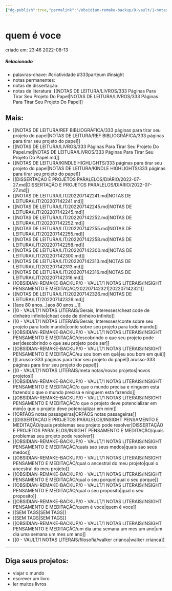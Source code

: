 ```yaml
---
{"dg-publish":true,"permalink":"/obsidian-remake-backup/0-vault/1-notas-literais/insight-pensamento-e-meditacao/quem-e-voce/","tags":["criatividade","333parteum","insight"],"dgHomeLink":true,"dgShowLocalGraph":true,"dgShowFileTree":true,"dgEnableSearch":true,"noteIcon":""}
---
```


# quem é voce
criado em: 23:46 2022-08-13

##### Relacionado
- palavras-chave: #criatividade #333parteum #insight 
-  notas permanentes: 
- notas de dissertação:
- notas de literatura: [[NOTAS DE LEITURA/LIVROS/333 Páginas Para Tirar Seu Projeto Do Papel\|NOTAS DE LEITURA/LIVROS/333 Páginas Para Tirar Seu Projeto Do Papel]]

## Mais:
- [[NOTAS DE LEITURA/REF BIBLIOGRÁFICA/333 páginas para tirar seu projeto do papel\|NOTAS DE LEITURA/REF BIBLIOGRÁFICA/333 páginas para tirar seu projeto do papel]]
- [[NOTAS DE LEITURA/LIVROS/333 Páginas Para Tirar Seu Projeto Do Papel.md\|NOTAS DE LEITURA/LIVROS/333 Páginas Para Tirar Seu Projeto Do Papel.md]]
- [[NOTAS DE LEITURA/KINDLE HIGHLIGHTS/333 páginas para tirar seu projeto do papel\|NOTAS DE LEITURA/KINDLE HIGHLIGHTS/333 páginas para tirar seu projeto do papel]]
- [[DISSERTAÇÃO E PROJETOS PARALELOS/DIÁRIO/2022-07-27.md\|DISSERTAÇÃO E PROJETOS PARALELOS/DIÁRIO/2022-07-27.md]]
- [[NOTAS DE LEITURA/LIT/202207142241.md\|NOTAS DE LEITURA/LIT/202207142241.md]]
- [[NOTAS DE LEITURA/LIT/202207142245.md\|NOTAS DE LEITURA/LIT/202207142245.md]]
- [[NOTAS DE LEITURA/LIT/202207142252.md\|NOTAS DE LEITURA/LIT/202207142252.md]]
- [[NOTAS DE LEITURA/LIT/202207142255.md\|NOTAS DE LEITURA/LIT/202207142255.md]]
- [[NOTAS DE LEITURA/LIT/202207142258.md\|NOTAS DE LEITURA/LIT/202207142258.md]]
- [[NOTAS DE LEITURA/LIT/202207142300.md\|NOTAS DE LEITURA/LIT/202207142300.md]]
- [[NOTAS DE LEITURA/LIT/202207142313.md\|NOTAS DE LEITURA/LIT/202207142313.md]]
- [[NOTAS DE LEITURA/LIT/202207142316.md\|NOTAS DE LEITURA/LIT/202207142316.md]]
- [[OBSIDIAN-REMAKE-BACKUP/0 - VAULT/1 NOTAS LITERAIS/INSIGHT PENSAMENTO E MEDITAÇÃO/202207142321\|202207142321]]
- [[NOTAS DE LEITURA/LIT/202207142326.md\|NOTAS DE LEITURA/LIT/202207142326.md]]
- [[aos 80 anos...\|aos 80 anos...]]
- [[0 - VAULT/1 NOTAS LITERAIS/Gerais, Interesses/cheat code de dinheiro infinito\|cheat code de dinheiro infinito]]
- [[0 - VAULT/1 NOTAS LITERAIS/Gerais, Interesses/conte sobre seu projeto para todo mundo\|conte sobre seu projeto para todo mundo]]
- [[OBSIDIAN-REMAKE-BACKUP/0 - VAULT/1 NOTAS LITERAIS/INSIGHT PENSAMENTO E MEDITAÇÃO/descobrindo o que seu projeto pode ser\|descobrindo o que seu projeto pode ser]]
- [[OBSIDIAN-REMAKE-BACKUP/0 - VAULT/1 NOTAS LITERAIS/INSIGHT PENSAMENTO E MEDITAÇÃO/eu sou bom em quê\|eu sou bom em quê]]
- [[Larusso-333 páginas para tirar seu projeto do papel\|Larusso-333 páginas para tirar seu projeto do papel]]
-  [[0 - VAULT/1 NOTAS LITERAIS/meta notas/novos projetos\|novos projetos]]
- [[OBSIDIAN-REMAKE-BACKUP/0 - VAULT/1 NOTAS LITERAIS/INSIGHT PENSAMENTO E MEDITAÇÃO/o que o mundo precisa e ninguem esta fazendo\|o que o mundo precisa e ninguem esta fazendo]]
- [[OBSIDIAN-REMAKE-BACKUP/0 - VAULT/1 NOTAS LITERAIS/INSIGHT PENSAMENTO E MEDITAÇÃO/o que o projeto deve potencializar em mim\|o que o projeto deve potencializar em mim]]
- [[ORFÃOS notas passageiras\|ORFÃOS notas passageiras]]
- [[DISSERTAÇÃO E PROJETOS PARALELOS/INSIGHT PENSAMENTO E MEDITAÇÃO/quais problemas seu projeto pode resolver\|DISSERTAÇÃO E PROJETOS PARALELOS/INSIGHT PENSAMENTO E MEDITAÇÃO/quais problemas seu projeto pode resolver]]
- [[OBSIDIAN-REMAKE-BACKUP/0 - VAULT/1 NOTAS LITERAIS/INSIGHT PENSAMENTO E MEDITAÇÃO/quais sao seus medos\|quais sao seus medos]]
- [[OBSIDIAN-REMAKE-BACKUP/0 - VAULT/1 NOTAS LITERAIS/INSIGHT PENSAMENTO E MEDITAÇÃO/qual o ancestral do meu projeto\|qual o ancestral do meu projeto]]
- [[OBSIDIAN-REMAKE-BACKUP/0 - VAULT/1 NOTAS LITERAIS/INSIGHT PENSAMENTO E MEDITAÇÃO/qual o seu porque\|qual o seu porque]]
- [[OBSIDIAN-REMAKE-BACKUP/0 - VAULT/1 NOTAS LITERAIS/INSIGHT PENSAMENTO E MEDITAÇÃO/qual o seu proposito\|qual o seu proposito]]
- [[OBSIDIAN-REMAKE-BACKUP/0 - VAULT/1 NOTAS LITERAIS/INSIGHT PENSAMENTO E MEDITAÇÃO/quem é voce\|quem é voce]]
- [[SEM TAGS\|SEM TAGS]]
- [[SEM TAGS\|SEM TAGS]]
- [[OBSIDIAN-REMAKE-BACKUP/0 - VAULT/1 NOTAS LITERAIS/INSIGHT PENSAMENTO E MEDITAÇÃO/um dia uma semana um mes um ano\|um dia uma semana um mes um ano]]
- [[0 - VAULT/1 NOTAS LITERAIS/filosofia/walker crianca\|walker crianca]]
---
## Diga seus projetos:
- viajar o mundo
- escrever um livro
- ler muitos livros